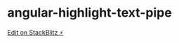 # angular-highlight-text-pipe

[Edit on StackBlitz ⚡️](https://stackblitz.com/edit/angular-highlight-text-pipe)